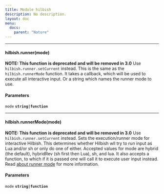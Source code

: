 ```yaml
---
title: Module hilbish
description: No description.
layout: doc
menu:
  docs:
    parent: "Nature"
---
```


<hr>
<div id='runner'>
<h4 class='heading'>
hilbish.runner(mode)
<a href="#runner" class='heading-link'>
	<i class="fas fa-paperclip"></i>
</a>
</h4>

**NOTE: This function is deprecated and will be removed in 3.0**
Use `hilbish.runner.setCurrent` instead.
This is the same as the `hilbish.runnerMode` function.
It takes a callback, which will be used to execute all interactive input.
Or a string which names the runner mode to use.
#### Parameters
`mode` **`string|function`**  


</div>

<hr>
<div id='runnerMode'>
<h4 class='heading'>
hilbish.runnerMode(mode)
<a href="#runnerMode" class='heading-link'>
	<i class="fas fa-paperclip"></i>
</a>
</h4>

**NOTE: This function is deprecated and will be removed in 3.0**
Use `hilbish.runner.setCurrent` instead.
Sets the execution/runner mode for interactive Hilbish.
This determines whether Hilbish wll try to run input as Lua
and/or sh or only do one of either.
Accepted values for mode are hybrid (the default), hybridRev (sh first then Lua),
sh, and lua. It also accepts a function, to which if it is passed one
will call it to execute user input instead.
Read [about runner mode](../features/runner-mode) for more information.
#### Parameters
`mode` **`string|function`**  


</div>

